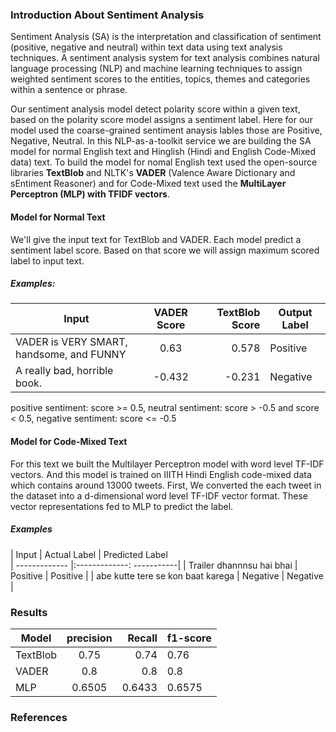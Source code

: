 ### Introduction About Sentiment Analysis

Sentiment Analysis (SA) is the interpretation and classification of sentiment (positive, negative and neutral) within text data using text analysis techniques. A sentiment analysis system for text analysis combines natural language processing (NLP) and machine learning techniques to assign weighted sentiment scores to the entities, topics, themes and categories within a sentence or phrase.

Our sentiment analysis model detect polarity score within a given text, based on the polarity score model assigns a sentiment label. Here for our model used the coarse-grained sentiment anaysis lables those are Positive, Negative, Neutral. In this NLP-as-a-toolkit service we are building the SA model for normal English text and Hinglish (Hindi and English Code-Mixed data) text. To build the model for nomal English text used the open-source libraries **TextBlob** and NLTK's **VADER** (Valence Aware Dictionary and sEntiment Reasoner) and for Code-Mixed text used the **MultiLayer Perceptron (MLP) with TFIDF vectors**.


#### Model for Normal Text

We'll give the input text for TextBlob and VADER. Each model predict a sentiment label score. Based on that score we will assign maximum scored label to input text.

##### Examples: 
  | Input       | VADER Score      | TextBlob Score  | Output Label |
  | ------------- |:-------------:| -----:| -----------|
  | VADER is VERY SMART, handsome, and FUNNY   | 0.63 | 0.578 | Positive |
  | A really bad, horrible book.      |  -0.432 |  -0.231 | Negative |
  
  positive sentiment: score >= 0.5,
  neutral sentiment:  score > -0.5 and score < 0.5,
  negative sentiment: score <= -0.5
  
#### Model for Code-Mixed Text

For this text we built the Multilayer Perceptron model with word level TF-IDF vectors. And this model is trained on IIITH Hindi English code-mixed data which contains around 13000 tweets. First, We converted the each tweet in the dataset into a d-dimensional word level TF-IDF vector format. These vector representations fed to MLP to predict the label. 

##### Examples
 | Input       | Actual Label      | Predicted Label  
  | ------------- |:-------------: -----------|
  | Trailer dhannnsu hai bhai   | Positive | Positive |
  | abe kutte tere se kon baat karega |  Negative | Negative |

### Results

| Model        | precision      | Recall  | f1-score |
| ------------- |:-------------:| -----:| -----------|
| TextBlob      | 0.75 | 0.74 | 0.76
| VADER      | 0.8      |  0.8 |  0.8 |
| MLP | 0.6505 | 0.6433 | 0.6575 |


### References
